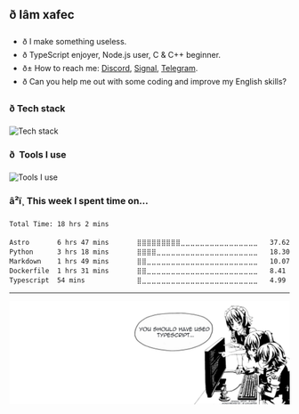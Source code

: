 ## ð Iâm xafec
- ð I make something useless.
- ð TypeScript enjoyer, Node.js user, C & C++ beginner.
- ð± How to reach me: [Discord](https://discord.com/users/1101222625956597871), [Signal](https://signal.me/#eu/0ieJruFSNtzs8RgLskTmga9NsYnvB0nVnWTP8nH-yHby8w1kEOtEtryxApfckAKV), [Telegram](https://t.me/xafdevc).
- ð Can you help me out with some coding and improve my English skills?

### ð­ Tech stack

![Tech stack](https://skillicons.dev/icons?i=nodejs,typescript,mongo,vue,nuxt,tailwind,angular,astro,nest)

### ð  Tools I use

![Tools I use](https://skillicons.dev/icons?i=vscode,vite,vercel,git,github,discord)

### â²ï¸ This week I spent time on...

<!--START_SECTION:codetime-->
```txt
Total Time: 18 hrs 2 mins

Astro       6 hrs 47 mins       ⣿⣿⣿⣿⣿⣿⣿⣿⣿⣀⣀⣀⣀⣀⣀⣀⣀⣀⣀⣀⣀⣀⣀⣀⣀   37.62 % 
Python      3 hrs 18 mins       ⣿⣿⣿⣿⣀⣀⣀⣀⣀⣀⣀⣀⣀⣀⣀⣀⣀⣀⣀⣀⣀⣀⣀⣀⣀   18.30 % 
Markdown    1 hrs 49 mins       ⣿⣿⣀⣀⣀⣀⣀⣀⣀⣀⣀⣀⣀⣀⣀⣀⣀⣀⣀⣀⣀⣀⣀⣀⣀   10.07 % 
Dockerfile  1 hrs 31 mins       ⣿⣿⣀⣀⣀⣀⣀⣀⣀⣀⣀⣀⣀⣀⣀⣀⣀⣀⣀⣀⣀⣀⣀⣀⣀   8.41 % 
Typescript  54 mins             ⣿⣀⣀⣀⣀⣀⣀⣀⣀⣀⣀⣀⣀⣀⣀⣀⣀⣀⣀⣀⣀⣀⣀⣀⣀   4.99 %
```
<!--END_SECTION:codetime-->

---

<img alt="ð¦" src="./assets/typescript.png"/>
